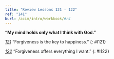 ```yaml
---
title: "Review Lessons 121 - 122"
ref: "141"
burl: /acim/intro/workbook/#r4
---
```


**“My mind holds only what I think with God.”**

[*121*](/workbook/l121/?r=1) “Forgiveness is the key to happiness.”
{: #l121}

[*122*](/workbook/l122/?r=1) “Forgiveness offers everything I want.”
{: #l122}

